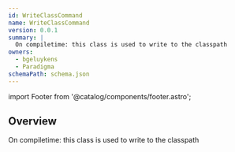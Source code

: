 ```yaml
---
id: WriteClassCommand
name: WriteClassCommand
version: 0.0.1
summary: |
  On compiletime: this class is used to write to the classpath
owners:
  - bgeluykens
  - Paradigma
schemaPath: schema.json
---
```


import Footer from '@catalog/components/footer.astro';

## Overview

On compiletime: this class is used to write to the classpath

<NodeGraph />

<SchemaViewer file="schema.json" title="JSON Schema" maxHeight="500" />
